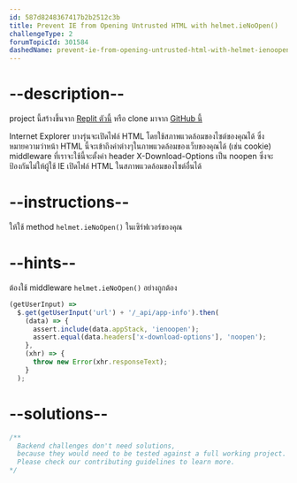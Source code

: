 ```yaml
---
id: 587d8248367417b2b2512c3b
title: Prevent IE from Opening Untrusted HTML with helmet.ieNoOpen()
challengeType: 2
forumTopicId: 301584
dashedName: prevent-ie-from-opening-untrusted-html-with-helmet-ienoopen
---
```


# --description--

project นี้สร้างขึ้นจาก [Replit ตัวนี้](https://replit.com/github/freeCodeCamp/boilerplate-infosec) หรือ clone มาจาก [GitHub นี้](https://github.com/freeCodeCamp/boilerplate-infosec/)

Internet Explorer บางรุ่นจะเปิดไฟล์ HTML โดยใช้สภาพแวดล้อมของไซต์ของคุณได้ ซึ่งหมายความว่าหน้า HTML นี้จะเข้าถึงค่าต่างๆในภาพแวดล้อมของเว็บของคุณได้ (เช่น cookie)  
middleware ที่เราจะใช้นี้จะตั้งค่า header X-Download-Options เป็น noopen ซึ่งจะป้องกันไม่ให้ผู้ใช้ IE เปิดไฟล์ HTML ในสภาพแวดล้อมของไซต์อื่นได้

# --instructions--

ให้ใช้ method `helmet.ieNoOpen()` ในเซิร์ฟเวอร์ของคุณ

# --hints--

ต้องใช้ middleware `helmet.ieNoOpen()` อย่างถูกต้อง

```js
(getUserInput) =>
  $.get(getUserInput('url') + '/_api/app-info').then(
    (data) => {
      assert.include(data.appStack, 'ienoopen');
      assert.equal(data.headers['x-download-options'], 'noopen');
    },
    (xhr) => {
      throw new Error(xhr.responseText);
    }
  );
```

# --solutions--

```js
/**
  Backend challenges don't need solutions, 
  because they would need to be tested against a full working project. 
  Please check our contributing guidelines to learn more.
*/
```
